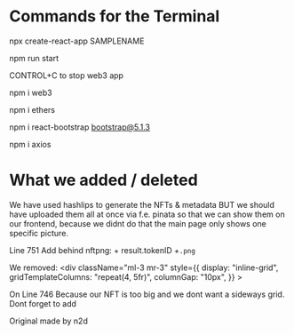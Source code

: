 # Commands for the Terminal

npx create-react-app SAMPLENAME

npm run start

CONTROL+C to stop web3 app

npm i web3

npm i ethers

npm i react-bootstrap bootstrap@5.1.3

npm i axios

# What we added / deleted
We have used hashlips to generate the NFTs & metadata BUT we should have uploaded them all at once via f.e. pinata so that we can show them on our frontend, because we didnt do that the main page only shows one specific picture.

Line 751 Add behind nftpng: + result.tokenID +`.png`

We removed: <div className="ml-3 mr-3" style={{ display: "inline-grid", gridTemplateColumns: "repeat(4, 5fr)", columnGap: "10px", }} >

On Line 746 Because our NFT is too big and we dont want a sideways grid. Dont forget to add </div>

Original made by n2d
